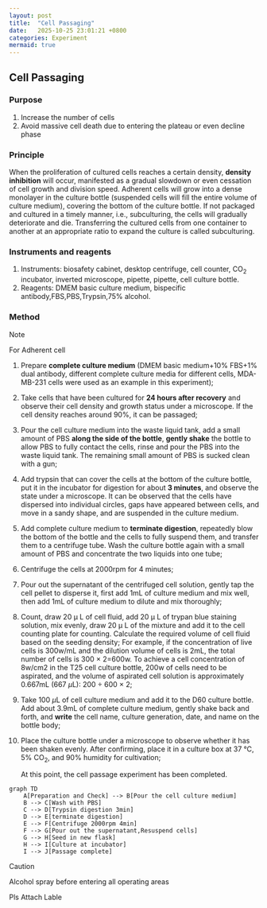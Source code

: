```yaml
---
layout: post
title:  "Cell Passaging"
date:   2025-10-25 23:01:21 +0800
categories: Experiment
mermaid: true
---
```


## Cell Passaging

### Purpose

1. Increase the number of cells
2. Avoid massive cell death due to entering the plateau or even decline phase

### Principle

When the proliferation of cultured cells reaches a certain density, **density inhibition** will occur, manifested as a gradual slowdown or even cessation of cell growth and division speed. Adherent cells will grow into a dense monolayer in the culture bottle (suspended cells will fill the entire volume of culture medium), covering the bottom of the culture bottle. If not packaged and cultured in a timely manner, i.e., subculturing, the cells will gradually deteriorate and die. Transferring the cultured cells from one container to another at an appropriate ratio to expand the culture is called subculturing.

### Instruments and reagents

1. Instruments: biosafety cabinet, desktop centrifuge, cell counter, CO<sub>2</sub> incubator, inverted microscope, pipette, pipette, cell culture bottle.
2. Reagents: DMEM basic culture medium, bispecific antibody,FBS,PBS,Trypsin,75% alcohol.

### Method

> [!NOTE]
>
> For Adherent cell

1. Prepare **complete culture medium**  (DMEM basic medium+10% FBS+1% dual antibody, different complete culture media for different cells, MDA-MB-231 cells were used as an example in this experiment);

2. Take cells that have been cultured for **24 hours after recovery** and observe their cell density and growth status under a microscope. If the cell density reaches around 90%, it can be passaged;

3. Pour the cell culture medium into the waste liquid tank, add a small amount of PBS **along the side of the bottle**, **gently shake** the bottle to allow PBS to fully contact the cells, rinse and pour the PBS into the waste liquid tank. The remaining small amount of PBS is sucked clean with a gun;

4. Add trypsin that can cover the cells at the bottom of the culture bottle, put it in the incubator for digestion for about **3 minutes**, and observe the state under a microscope. It can be observed that the cells have dispersed into individual circles, gaps have appeared between cells, and move in a sandy shape, and are suspended in the culture medium.

5. Add complete culture medium to **terminate digestion**, repeatedly blow the bottom of the bottle and the cells to fully suspend them, and transfer them to a centrifuge tube. Wash the culture bottle again with a small amount of PBS and concentrate the two liquids into one tube;

6. Centrifuge the cells at 2000rpm for 4 minutes;

7. Pour out the supernatant of the centrifuged cell solution, gently tap the cell pellet to disperse it, first add 1mL of culture medium and mix well, then add 1mL of culture medium to dilute and mix thoroughly;

8. Count, draw 20 μ L of cell fluid, add 20 μ L of trypan blue staining solution, mix evenly, draw 20 μ L of the mixture and add it to the cell counting plate for counting. Calculate the required volume of cell fluid based on the seeding density;
     For example, if the concentration of live cells is 300w/mL and the dilution volume of cells is 2mL, the total number of cells is 300 × 2=600w. To achieve a cell concentration of 8w/cm2 in the T25 cell culture bottle, 200w of cells need to be aspirated, and the volume of aspirated cell solution is approximately 0.667mL (667 $μ$L): 200 ÷ 600 × 2;

9. Take 100 $μ$L of cell culture medium and add it to the D60 culture bottle. Add about 3.9mL of complete culture medium, gently shake back and forth, and **write** the cell name, culture generation, date, and name on the bottle body;

10. Place the culture bottle under a microscope to observe whether it has been shaken evenly. After confirming, place it in a culture box at 37 ℃, 5% CO<sub>2</sub>, and 90% humidity for cultivation;

     At this point, the cell passage experiment has been completed. 



```mermaid
graph TD
    A[Preparation and Check] --> B[Pour the cell culture medium]
    B --> C[Wash with PBS]
    C --> D[Trypsin digestion 3min]
    D --> E[terminate digestion]
    E --> F[Centrifuge 2000rpm 4min]
    F --> G[Pour out the supernatant,Resuspend cells]
    G --> H[Seed in new flask]
    H --> I[Culture at incubator]
    I --> J[Passage complete]
```



> [!CAUTION]
>
> Alcohol spray before entering all operating areas
>
> Pls Attach Lable
